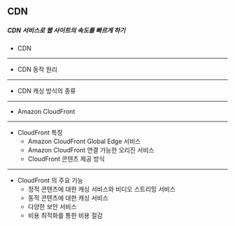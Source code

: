 ## CDN
##### CDN 서비스로 웹 사이트의 속도를 빠르게 하기

* CDN
---
* CDN 동작 원리
---
* CDN 캐싱 방식의 종류
---
* Amazon CloudFront
---
* CloudFront 특징
    * Amazon CloudFront Global Edge 서비스
    * Amazon CloudFront 연결 가능한 오리진 서비스
    * CloudFront 콘텐츠 제공 방식
---
* CloudFront 의 주요 기능
    * 정적 콘텐츠에 대한 캐싱 서비스와 비디오 스트리밍 서비스
    * 동적 콘텐츠에 대한 캐싱 서비스
    * 다양한 보안 서비스
    * 비용 최적화를 통한 비용 절감
    
